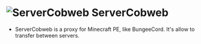 # ![ServerCobweb](https://hydra-media.cursecdn.com/minecraft.gamepedia.com/7/7c/WebBlock.png?version=32a2a3b354a13a4071ff3ed5effb5891) ServerCobweb

* ServerCobweb is a proxy for Minecraft PE, like BungeeCord. It's allow to transfer between servers.
